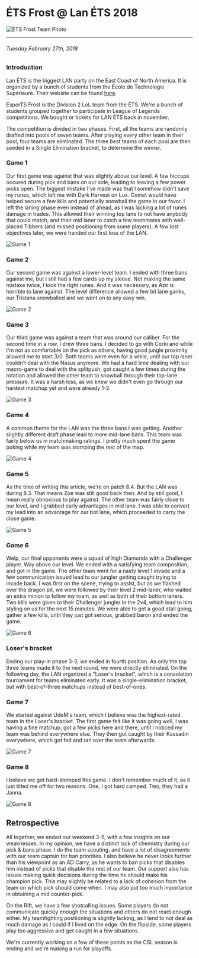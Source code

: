 # ÉTS Frost @ Lan ÉTS 2018

![ÉTS Frost Team Photo](https://www.grasseh.com/images/ETS_Frost_Lan_ETS_2018.png "ÉTS Frost -- xelsaid, wanted313, Robzz, Grasseh, Arkh D, MisterRob")

------------

###### Tuesday February 27th, 2018

### Introduction

Lan ÉTS is the biggest LAN party on the East Coast of North America.
It is organized by a bunch of students from the École de Technologie Supérieure.
Their website can be found [here](https://www.lanets.ca).

EsporTS Frost is the Division 2 LoL team from the ÉTS.
We're a bunch of students grouped together to participate in League of Legends competitions.
We bought or tickets for LAN ÉTS back in november.

The competition is divided in two phases.
First, all the teams are randomly drafted into pools of seven teams.
After playing every other team in their pool, four teams are eliminated.
The three best teams of each pool are then seeded in a Single Elimination bracket, to determine the winner.

### Game 1

Our first game was against that was slightly above our level.
A few hiccups occured during pick and bans on our side, leading to leaving a few power picks open.
The biggest mistake I've made was that I somehow didn't save my runes, which left me with Dark Harvest on Lux.
Comet would have helped secure a few kills and potentially snowball the game in our favor.
I left the laning phase even instead of ahead, as I was lacking a lot of runes damage in trades.
This allowed their winning top lane to not have anybody that could match, and their mid laner to catch a few teammates with well-placed Tibbers (and missed positioning from some players).
A few lost objectives later, we were handed our first loss of the LAN.

![Game 1](https://www.grasseh.com/images/LanETS2018_Game1.png)

### Game 2

Our second game was against a lower-level team.
I ended with three bans against me, but I still had a few cards up my sleeve.
Not making the same mistake twice, I took the right runes.
And it was necessary, as Azir is horrible to lane against.
The level difference allowed a few bit lane ganks, our Tristana snowballed and we went on to any easy win.

![Game 2](https://www.grasseh.com/images/LanETS2018_Game2.png)

### Game 3

Our third game was against a team that was around our caliber.
For the second time in a row, I drew three bans.
I decided to go with Corki and while I'm not as comfortable on the pick as others, having good jungle proximity allowed me to start 3/0.
Both teams were even for a while, until our top laner couldn't deal with the Nasus anymore.
We had a hard time dealing with our macro-game to deal with the splitpush, got caught a few times during the rotation and allowed the other team to snowball through their top-lane pressure.
It was a harsh loss, as we knew we didn't even go through our hardest matchup yet and were already 1-2.

![Game 3](https://www.grasseh.com/images/LanETS2018_Game3.png)

### Game 4

A common theme for the LAN was the three bans I was getting.
Another slightly different draft phase lead to more mid-lane bans.
This team was fairly below us in matchmaking ratings.
I pretty much spent the game poking while my team was stomping the rest of the map.

![Game 4](https://www.grasseh.com/images/LanETS2018_Game4.png)

### Game 5

As the time of writing this article, we're on patch 8.4.
But the LAN was during 8.3.
That means Zoe was still good back then.
And by still good, I mean really obnoxious to play against.
The other team was fairly close to our level, and I grabbed early advantages in mid lane.
I was able to convert my lead into an advantage for our bot lane, which proceeded to carry the close game.

![Game 5](https://www.grasseh.com/images/LanETS2018_Game6.png)

### Game 6

Welp, our final opponents were a squad of high Diamonds with a Challenger player.
Way above our level.
We ended with a satisfying team composition, and got in the game.
The other team went for a nasty level 1 invade and a few communication issued lead to our jungler getting caught trying to invade back.
I was first on the scene, trying to assist, but as we flashed over the dragon pit, we were followed by their level 2 mid-laner, who waited an extra minion to follow my roam, as well as both of their bottom laners.
Two kills were given to their Challenger jungler in the 2v4, which lead to him styling on us for the next 15 minutes.
We were able to get a good stall going, gather a few kills, until they just got serious, grabbed baron and ended the game.

![Game 6](https://www.grasseh.com/images/LanETS2018_Game7.png)

### Loser's bracket

Ending our play-in phase 3-3, we ended in fourth position.
As only the top three teams made it to the next round, we were directly eliminated.
On the following day, the LAN organized a "Loser's bracket", which is a consolation tournament for teams eliminated early.
It was a single-elimination bracket, but with best-of-three matchups instead of best-of-ones.

### Game 7

We started against UdeM's team, which I believe was the highest-rated team in the Loser's bracket.
The first game felt like it was going well, I was having a fine matchup, got a few picks here and there, until I noticed my team was behind everywhere else.
They then got caught by their Kassadin everywhere, which got fed and ran over the team afterwards.

![Game 7](https://www.grasseh.com/images/LanETS2018_Game8.png)

### Game 8

I believe we got hard-stomped this game.
I don't remember much of it, as it just tilted me off for two reasons.
One, I got hard camped.
Two, they had a Janna.

![Game 8](https://www.grasseh.com/images/LanETS2018_Game9.png)

## Retrospective

All together, we ended our weekend 3-5, with a few insights on our weaknesses.
In my opinion, we have a distinct lack of chemistry during our pick & bans phase.
I do the team scouting, and have a lot of disagreements with our team captain for ban priorities.
I also believe he never looks further than his viewpoint as an AD Carry, as he wants to ban picks that disables him instead of picks that disable the rest of our team.
Our support also has issues making quick decisions during the time he should make his champion pick.
This may slightly be related to a lack of cohesion from the team on which pick should come when.
I may also put too much importance in obtaining a mid counter-pick.

On the Rift, we have a few shotcalling issues.
Some players do not communicate quickly enough the situations and others do not react enough either.
My teamfighting positioning is slightly lacking, as I tend to not deal as much damage as I could if I lived on the edge.
On the flipside, some players play too aggressive and get caught in a few situations.

We're currently working on a few of these points as the CSL season is ending and we're making a run for playoffs.
